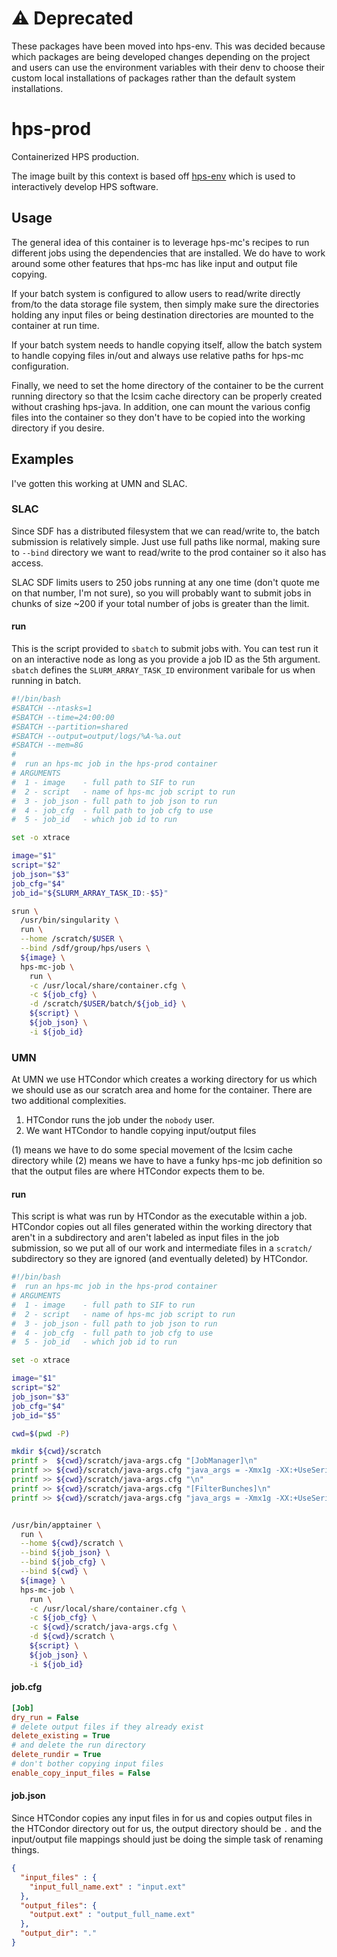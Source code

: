 # ⚠️ Deprecated
These packages have been moved into hps-env. This was decided because which packages
are being developed changes depending on the project and users can use the environment
variables with their denv to choose their custom local installations of packages rather
than the default system installations.

# hps-prod
Containerized HPS production.

The image built by this context is based off
[hps-env](https://github.com/tomeichlersmith/hps-env)
which is used to interactively develop HPS software.

## Usage
The general idea of this container is to leverage
hps-mc's recipes to run different jobs using the
dependencies that are installed. We do have to work
around some other features that hps-mc has like
input and output file copying.

If your batch system is configured to allow users to 
read/write directly from/to the data storage file
system, then simply make sure the directories holding any
input files or being destination directories are mounted 
to the container at run time.

If your batch system needs to handle copying itself, 
allow the batch system to handle copying files in/out
and always use relative paths for hps-mc configuration.

Finally, we need to set the home directory of the container
to be the current running directory so that the lcsim cache
directory can be properly created without crashing hps-java.
In addition, one can mount the various config files into the
container so they don't have to be copied into the working directory
if you desire.

## Examples
I've gotten this working at UMN and SLAC.

### SLAC
Since SDF has a distributed filesystem that we can read/write to,
the batch submission is relatively simple. Just use full paths like
normal, making sure to `--bind` directory we want to read/write to
the prod container so it also has access.

SLAC SDF limits users to 250 jobs running at any one time
(don't quote me on that number, I'm not sure), so you will probably
want to submit jobs in chunks of size ~200 if your total number of
jobs is greater than the limit.

#### run
This is the script provided to `sbatch` to submit jobs with.
You can test run it on an interactive node as long as you provide
a job ID as the 5th argument. `sbatch` defines the `SLURM_ARRAY_TASK_ID`
environment varibale for us when running in batch.
```bash
#!/bin/bash
#SBATCH --ntasks=1
#SBATCH --time=24:00:00
#SBATCH --partition=shared
#SBATCH --output=output/logs/%A-%a.out
#SBATCH --mem=8G
#
#  run an hps-mc job in the hps-prod container
# ARGUMENTS
#  1 - image    - full path to SIF to run
#  2 - script   - name of hps-mc job script to run
#  3 - job_json - full path to job json to run
#  4 - job_cfg  - full path to job cfg to use
#  5 - job_id   - which job id to run

set -o xtrace

image="$1"
script="$2"
job_json="$3"
job_cfg="$4"
job_id="${SLURM_ARRAY_TASK_ID:-$5}"

srun \
  /usr/bin/singularity \
  run \
  --home /scratch/$USER \
  --bind /sdf/group/hps/users \
  ${image} \
  hps-mc-job \
    run \
    -c /usr/local/share/container.cfg \
    -c ${job_cfg} \
    -d /scratch/$USER/batch/${job_id} \
    ${script} \
    ${job_json} \
    -i ${job_id}
```

### UMN
At UMN we use HTCondor which creates a working directory for us which
we should use as our scratch area and home for the container. There
are two additional complexities.

1. HTCondor runs the job under the `nobody` user.
2. We want HTCondor to handle copying input/output files

(1) means we have to do some special movement of the lcsim cache directory while
(2) means we have to have a funky hps-mc job definition so that the output files
are where HTCondor expects them to be.

#### run
This script is what was run by HTCondor as the executable within a job.
HTCondor copies out all files generated within the working directory that
aren't in a subdirectory and aren't labeled as input files in the job submission,
so we put all of our work and intermediate files in a `scratch/` subdirectory
so they are ignored (and eventually deleted) by HTCondor.
```bash
#!/bin/bash
#  run an hps-mc job in the hps-prod container
# ARGUMENTS
#  1 - image    - full path to SIF to run
#  2 - script   - name of hps-mc job script to run
#  3 - job_json - full path to job json to run
#  4 - job_cfg  - full path to job cfg to use
#  5 - job_id   - which job id to run

set -o xtrace

image="$1"
script="$2"
job_json="$3"
job_cfg="$4"
job_id="$5"

cwd=$(pwd -P)

mkdir ${cwd}/scratch
printf >  ${cwd}/scratch/java-args.cfg "[JobManager]\n"
printf >> ${cwd}/scratch/java-args.cfg "java_args = -Xmx1g -XX:+UseSerialGC -Dorg.lcsim.cacheDir=${cwd}/scratch\n"
printf >> ${cwd}/scratch/java-args.cfg "\n"
printf >> ${cwd}/scratch/java-args.cfg "[FilterBunches]\n"
printf >> ${cwd}/scratch/java-args.cfg "java_args = -Xmx1g -XX:+UseSerialGC -Dorg.lcsim.cacheDir=${cwd}/scratch\n"


/usr/bin/apptainer \
  run \
  --home ${cwd}/scratch \
  --bind ${job_json} \
  --bind ${job_cfg} \
  --bind ${cwd} \
  ${image} \
  hps-mc-job \
    run \
    -c /usr/local/share/container.cfg \
    -c ${job_cfg} \
    -c ${cwd}/scratch/java-args.cfg \
    -d ${cwd}/scratch \
    ${script} \
    ${job_json} \
    -i ${job_id}
```

#### job.cfg
```cfg
[Job]
dry_run = False
# delete output files if they already exist
delete_existing = True
# and delete the run directory
delete_rundir = True
# don't bother copying input files
enable_copy_input_files = False
```

#### job.json
Since HTCondor copies any input files in for us and copies output files in the HTCondor directory 
out for us, the output directory should be `.` and the input/output file mappings should just be
doing the simple task of renaming things.
```json
{
  "input_files" : {
    "input_full_name.ext" : "input.ext" 
  },
  "output_files": {
    "output.ext" : "output_full_name.ext"
  },
  "output_dir": "."
}
```
